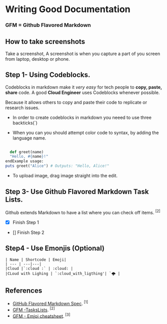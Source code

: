 # Writing Good Documentation   

### GFM = Github Flavored Markdown

## How to take screenshots

Take a screenshot, A screenshot is when you capture a part of you screen from laptop, desktop or phone.


## Step 1- Using Codeblocks.

Codeblocks in markdown make it *very easy* for tech people to **copy, paste, share** code. A good __Cloud Engineer__ uses Codeblocks whenever possible.

Because it allows others to copy and paste their code to replicate or research issues.

- In order to create codeblocks in markdown you neeed to use three backticks(`)

- When you can you should attempt color code to syntax, by adding the language name.

```ruby
  
  def greet(name)
  "Hello, #{name}!"
endExample usage:
puts greet("Alice") # Outputs: "Hello, Alice!"
```


- To upload image, drag image straight into the edit.

## Step 3- Use Github Flavored Markdown Task Lists.
 Github extends Markdown to have a  list where you can check off items. <sup>[2]</sup>
 
- [x] Finish Step 1
- [] Finish Step 2

## Step4 - Use Emonjis (Optional)
```
| Name | Shortcode | Emoji|
| --- | ---|---|
|Cloud |`:cloud :` | :cloud: |
|CLoud with Lighing | `:cloud_with_ligthing'| `🌩️ |

```
## References

- [GitHub Flavored Markdown Spec](https://github.github.com/gfm/).<sup> [1] </sup>
- [GFM -TasksLists](https://docs.github.com/en/get-started/writing-on-github/getting-started-with-writing-and-formatting-on-github/basic-writing-and-formatting-syntax#task-lists). <sup>[2]</sup2>
- [GFM - Emjoi cheatsheet](https://github.com/ikatyang/emoji-cheat-sheet/blob/master/README.md/).<sup> [3] </sup>
